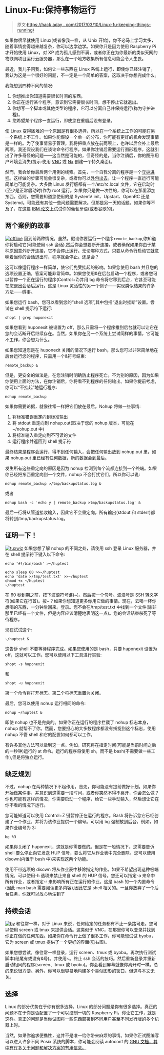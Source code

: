# Linux-Fu:保持事物运行

> 原文:[https://hack aday . com/2017/03/10/Linux-fu-keeping-things-running/](https://hackaday.com/2017/03/10/linux-fu-keeping-things-running/)

如果你很早就使用 Linux(或者像我一样，从 Unix 开始)，你不必马上学习太多，随着事情变得越来越复杂，你可以边学边学。如果你只是因为使用 Raspberry Pi 才开始使用 Linux，对 XP 成为孤儿感到不满，或者你正在为你最新的类似天网的物联网项目运行云服务器，那么在一个地方收集所有信息可能会令人生畏。

最近，我儿子问我，如何让一些东西在 Linux 系统上运行，即使你已经注销了。我认为这是一个很好的问题，不一定是一个简单的答案，这取决于你想完成什么。

我能想到四种不同的情况:

1.  你想推出你知道需要很长时间的东西。
2.  你正在运行某个程序，意识到它需要很长时间，想不停止它就退出。
3.  你想写一个脚本或其他类型的程序，它可以分离自己并保持运行(称为守护进程)。
4.  您希望某个程序一直运行，即使您在重启后没有登录。

使 Linux 变得困难的一个原因是有很多选择，所以在一个系统上工作的可能在另一个系统上不工作。如果你能假设一个单一的分布，你可能有更好的机会发现事情是一样的。为了使事情易于管理，我将把重点放在前两项上，也许以后会补上最后两项。我还假设我们在谈论命令行程序。如果你注销后需要运行图形程序，这就引出了许多奇怪的问题——这当然是可能的，但奇怪的是，当你注销后，你的图形用户环境会消失(提示:使用 [VNC](https://en.wikipedia.org/wiki/Virtual_Network_Computing) 或 [Nx](https://www.nomachine.com/) 创建一个持久桌面)。

然而，我会给你最后两个用例的线索。首先，一个自我分离的程序是一个[守护进程](http://www.netzmafia.de/skripten/unix/linux-daemon-howto.html)。这样做的步骤可能会很复杂，或者你可以[外包出去](http://libslack.org/daemon/)。让一个程序一直运行可能简单也可能复杂。大多数 Linux 发行版都有一个/etc/rc.local 文件，它在启动时(至少是正常启动时)作为 root 运行。如果你只是做一次性的，你可以在那里添加东西。否则，您需要知道您使用的是 SystemV init、Upstart、OpenRC 还是 Systemd。可能还有其他一些问题需要解决。但那是另一天的话题。如果你等不及了，在这篇 [IBM 论文](https://www.ibm.com/developerworks/community/blogs/752a690f-8e93-4948-b7a3-c060117e8665/entry/comparativo_upstart_sysvinit_systemd_openrc?lang=en)上试试你的葡萄牙语(或者谷歌的)。

## 两个案例的故事

[![offline](../Images/78d9ae5eea3d25be467fe0212df02bab.png)](https://hackaday.com/wp-content/uploads/2017/02/offline.png) 回到前两种情况，虽然。假设你要运行一个程序`remote_backup`,你知道你将启动它(可能使用 ssh 会话),然后你会想要断开连接，或者确保如果你由于某种原因意外断开连接，它不会停止运行。无论哪种方式，只要从命令行启动它就意味着当你的会话退出时，程序就会停止。还是会？

这可以像运行程序一样简单，使它们免受挂起的影响。如果您使用 bash 并且您的选项设置正确，答案可能非常简单。如果您使用&在后台启动一个程序，或者您可以暂停一个正在运行的程序(Control+Z)并用 bg 命令将它移到后台，它甚至可能在您退出会话后运行。这是 Linux 灵活性的另一个例子——实现类似结果的许多方法——碍事。

如果您运行 bash，您可以看到您的“shell 选项”,其中包括“退出时挂断”设置。尝试在 shell 提示符下运行:

```
shopt | grep huponexit
```

如果您看到 huponexit 被设置为 off，那么只需将一个程序推到后台就可以让它在您的会话断开后继续存在。当然，如果你在另一个系统上尝试同样的事情，它可能不工作，你会想为什么。

如果您知道您是在 huponexit 关闭的情况下运行 bash，那么您可以非常简单地在后台运行您的程序，只需用一个&符号结束:

```
remote_backup &
```

但是，更安全的做法是，在您注销时明确防止程序死亡。不为别的原因，因为如果你使用上面的方法，在你注销后，你将看不到程序的任何输出。如果你提前考虑，你可以“不挂起”地运行程序:

```
nohup remote_backup
```

如果你需要论据，就像往常一样把它们放在最后。Nohup 将做一些事情:

1.  将标准错误重定向到标准输出
2.  将 stdout 重定向到 nohup.out(取决于您的 nohup 版本，可能在~/nohup.out 中)
3.  将标准输入重定向到不可读的文件
4.  运行程序并返回到 shell 提示符

最终结果是程序会运行，得不到任何输入，会把任何输出放到 nohup.out 里，如果 nohup.out 里已经有任何数据，新的数据会到最后。

发生所有这些重定向的原因是因为 nohup 检测到每个流都连接到一个终端。如果你已经把东西重定向到一个文件，nohup 不会打扰它们。所以你可以说:

```
nohup remote_backup >/tmp/backupstatus.log &
```

或者

```
nohup bash -c 'echo y | remote_backup >tmp/backupstatus.log' &
```

最后一行将从管道接收输入，因此它不会重定向。所有输出(stdout 和 stderr)都将转到/tmp/backupstatus.log。

## 证明一下！

[![tuxwiz](../Images/3cf50a119054cc3a9876268c0a4e5a6f.png)](https://hackaday.com/wp-content/uploads/2017/02/tuxwiz.png) 如果您想了解 nohup 的不同之处，请使用 ssh 登录 Linux 服务器，并在 shell 提示符下键入以下命令:

```
echo '#!/bin/bash' >~/huptest
```

```
echo sleep 60 >>~/huptest
echo 'date >/tmp/test.txt' >>~/huptest
chmod +x ~/huptest
~/huptest
```

在 60 秒到期之前，按下波浪符号键(~)。然后按一个句号。波浪号是 SSH 转义字符(如果它在行首)。按~？如果你想知道更多你用它做的事情。现在，去喝一杯你想喝的东西，一分钟后回来。登录。您不会在/tmp/test.txt 中找到一个文件(除非那里已经有一个文件，但是内容应该清楚地表明这一点)。您的会话结束杀死了等待程序。

现在试试这个:

```
~/huptest &
```

这告诉 shell 不要等待程序完成。如果您使用的是 bash，只要 huponexit 设置为 off，这就可以工作。您可以使用以下工具进行实验:

```
shopt -s huponexit
```

和

```
shopt -u huponexit
```

第一个命令将打开标志。第二个将标志重置为关闭。

最后，您可以使用 nohup 运行相同的命令:

```
nohup ~/huptest &
```

即使 nohup 也不是完美的。如果你正在运行的程序拦截了 nohup 标志本身，nohup 就帮不了你。然而，您要担心的大多数程序都没有捕捉到这个标志，使用 nohup 不管 shell 和它的配置如何都可以工作。

有许多其他方法可以做到这一点。例如，研究将在指定时间(可能是当前时间之后的一秒钟)运行的 at 命令。运行的程序将使用 sh，而不是 bash(不需要做一些工作),但是将独立运行。

## 缺乏规划

不过，nohup 在两种情况下不起作用。首先，你可能没有提前做好计划。如果你开始做某件事，并意识到这需要一段时间，或者你突然不得不离开，你会怎么做？你也可能有这样的情况，你需要启动一个程序，给它一些手动输入，然后想让它在你不看的情况下运行。

您可能知道可以使用 Control+Z 键暂停正在运行的程序。Bash 将告诉您它已经创建了一个作业，并将为该作业提供一个编号。可以用 bg 强制放到后台。例如，如果作业编号为 3:

```
bg %3
```

如果你关闭了 huponexit，这就是你需要做的。但是在一般情况下，您需要告诉 shell 要么停止向它发送 HUP 信号，要么将它从作业表中完全删除。您可以使用 disown(内置于 bash 中)来实现这两个功能。

使用不带选项的 disown 将从作业表中移除指定的作业。如果不希望出现这种极端情况，可以使用-h 选项来禁止来自 shell 的 HUP 信号。您还可以指定-a 来命中所有作业，或者指定-r 来影响所有正在运行的作业。这是 bash 的一个内置命令(因此 man bash 需要阅读更多内容),因此它是 shell 相关的。一旦你放弃了一个后台任务，你就可以放心地注销了

## 持续会话

[![by](../Images/f60289f0e4f97c6d19ceb62c4657b8db.png)](https://hackaday.com/wp-content/uploads/2017/02/by.png) 和往常一样，对于 Linux 来说，任何给定的任务都有不止一条路可走。您可以使用 screen 或 tmux 来提供会话。这类似于 VNC，在那里你可以登录并找到你正在做的任何东西。如果你在命令行上做了很多工作，你可能想试试 byobu，它为 screen 或 tmux 提供了一个更好的界面(见右图)。

如果您想尝试，像往常一样登录，运行 screen、tmux 或 byobu。再次执行测试脚本(结尾有或没有&号)。并使用~。终止 ssh 会话的技巧。然后重新登录并重新启动相同的程序(screen、tmux 或 byobu)。你会看到屏幕就像你离开时一样。总的来说很方便。另外，你可以很容易地构建多个类似图形的窗口，但这与本文无关。

## 选择

Linux 的部分优势在于你有很多选择。Linux 的部分问题是你有很多选择。真正的问题不在于你是否配置了一个可以控制一切的 Raspberry Pi。你让它工作，就是这样。真正的问题是当你试图将一些东西部署到不同用户甚至不同发行版的多个机器上时。

当然，如果你追求便携性，这并不是唯一给你带来麻烦的事情。如果你正试图编写可以进入许多不同 Posix 系统的脚本，你可能会阅读 autoconf 的 [GNU 文档，其中有许多关于问题和解决方案的有用信息。](https://www.gnu.org/savannah-checkouts/gnu/autoconf/manual/autoconf-2.69/html_node/Portable-Shell.html#Portable-Shell)